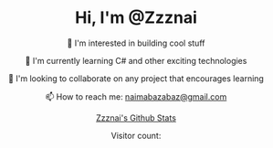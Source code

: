 <div> <h1 align="center"> Hi, I'm @Zzznai </h1> <p align="center"> 👀 I'm interested in building cool stuff </p> <p align="center"> 🌱 I'm currently learning C# and other exciting technologies </p> <p align="center"> 💞️ I'm looking to collaborate on any project that encourages learning </p> <p align="center"> 📫 How to reach me: <a href="mailto:naimabazabaz@gmail.com">naimabazabaz@gmail.com</a></p> <p align="center"> <a href="https://github.com/Zzznai?tab=repositories&sort=stargazers"> Zzznai's Github Stats </a> </p> <p align="center"> Visitor count: </p> </div>

<!---
Zzznai/Zzznai is a ✨ special ✨ repository because its `README.md` (this file) appears on your GitHub profile.
You can click the Preview link to take a look at your changes.
--->
